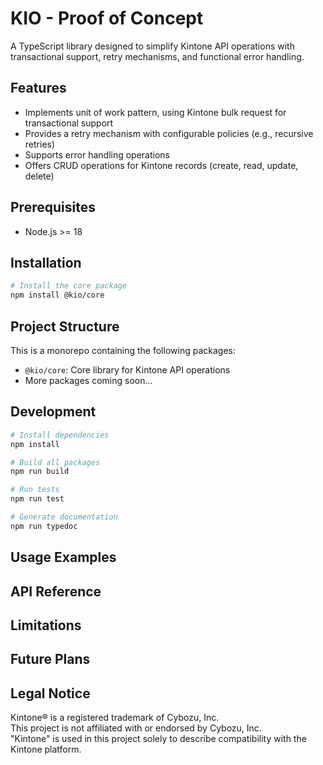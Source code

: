# KIO - Proof of Concept

A TypeScript library designed to simplify Kintone API operations with transactional support, retry mechanisms, and functional error handling.

## Features

- Implements unit of work pattern, using Kintone bulk request for transactional support
- Provides a retry mechanism with configurable policies (e.g., recursive retries)
- Supports error handling operations
- Offers CRUD operations for Kintone records (create, read, update, delete)

## Prerequisites

- Node.js >= 18

## Installation

```bash
# Install the core package
npm install @kio/core
```

## Project Structure

This is a monorepo containing the following packages:

- `@kio/core`: Core library for Kintone API operations
- More packages coming soon...

## Development

```bash
# Install dependencies
npm install

# Build all packages
npm run build

# Run tests
npm run test

# Generate documentation
npm run typedoc
```

## Usage Examples

## API Reference

## Limitations

## Future Plans

## Legal Notice

Kintone® is a registered trademark of Cybozu, Inc.  
This project is not affiliated with or endorsed by Cybozu, Inc.  
"Kintone" is used in this project solely to describe compatibility with the Kintone platform.
